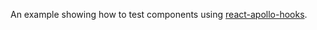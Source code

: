 An example showing how to test components using [react-apollo-hooks](https://github.com/trojanowski/react-apollo-hooks).
